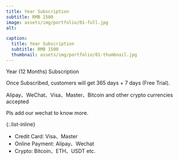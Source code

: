 ```yaml
---
title: Year Subscription
subtitle: RMB 1500
image: assets/img/portfolio/01-full.jpg
alt:

caption:
  title: Year Subscription
  subtitle: RMB 1500
  thumbnail: assets/img/portfolio/01-thumbnail.jpg
---
```

Year (12 Months) Subscription

Once Subscribed, customers will get 365 days + 7 days (Free Trial).

Alipay、WeChat、Visa、Master、Bitcoin and other crypto currencies accepted

Pls add our wechat to know more.

{:.list-inline}
- Credit Card: Visa、Master
- Online Payment: Alipay、Wechat
- Crypto: Bitcoin、ETH、USDT etc.
